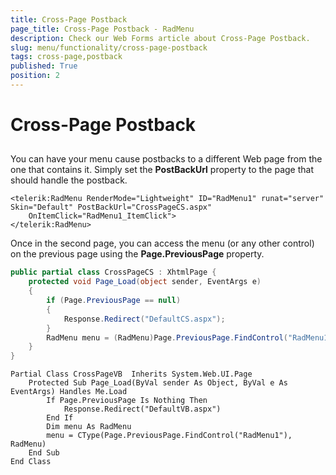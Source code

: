```yaml
---
title: Cross-Page Postback
page_title: Cross-Page Postback - RadMenu
description: Check our Web Forms article about Cross-Page Postback.
slug: menu/functionality/cross-page-postback
tags: cross-page,postback
published: True
position: 2
---
```


# Cross-Page Postback


## 

You can have your menu cause postbacks to a different Web page from the one that contains it. Simply set the **PostBackUrl** property to the page that should handle the postback.

````ASP.NET
<telerik:RadMenu RenderMode="Lightweight" ID="RadMenu1" runat="server" Skin="Default" PostBackUrl="CrossPageCS.aspx"
    OnItemClick="RadMenu1_ItemClick">
</telerik:RadMenu>
````

Once in the second page, you can access the menu (or any other control) on the previous page using the **Page.PreviousPage** property.

````C#
public partial class CrossPageCS : XhtmlPage {
    protected void Page_Load(object sender, EventArgs e) 
    { 
        if (Page.PreviousPage == null) 
        { 
            Response.Redirect("DefaultCS.aspx");
        } 
        RadMenu menu = (RadMenu)Page.PreviousPage.FindControl("RadMenu1"); 
    } 
}
````
````VB.NET
Partial Class CrossPageVB  Inherits System.Web.UI.Page 
    Protected Sub Page_Load(ByVal sender As Object, ByVal e As EventArgs) Handles Me.Load
        If Page.PreviousPage Is Nothing Then
            Response.Redirect("DefaultVB.aspx")
        End If
        Dim menu As RadMenu
        menu = CType(Page.PreviousPage.FindControl("RadMenu1"), RadMenu)
    End Sub
End Class
````

